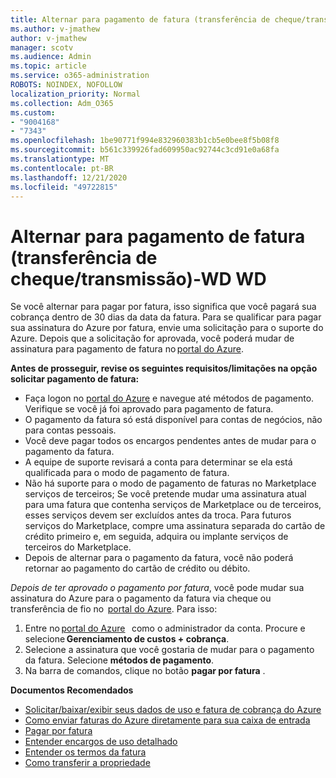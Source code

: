 ```yaml
---
title: Alternar para pagamento de fatura (transferência de cheque/transmissão)-WD WD
ms.author: v-jmathew
author: v-jmathew
manager: scotv
ms.audience: Admin
ms.topic: article
ms.service: o365-administration
ROBOTS: NOINDEX, NOFOLLOW
localization_priority: Normal
ms.collection: Adm_O365
ms.custom:
- "9004168"
- "7343"
ms.openlocfilehash: 1be90771f994e832960383b1cb5e0bee8f5b08f8
ms.sourcegitcommit: b561c339926fad609950ac92744c3cd91e0a68fa
ms.translationtype: MT
ms.contentlocale: pt-BR
ms.lasthandoff: 12/21/2020
ms.locfileid: "49722815"
---
```

# <a name="switch-to-invoice-pay-chequewire-transfer---legacy-wd"></a>Alternar para pagamento de fatura (transferência de cheque/transmissão)-WD WD

Se você alternar para pagar por fatura, isso significa que você pagará sua cobrança dentro de 30 dias da data da fatura. Para se qualificar para pagar sua assinatura do Azure por fatura, envie uma solicitação para o suporte do Azure. Depois que a solicitação for aprovada, você poderá mudar de assinatura para pagamento de fatura no [portal do Azure](https://portal.azure.com/).

**Antes de prosseguir, revise os seguintes requisitos/limitações na opção solicitar pagamento de fatura:**

- Faça logon no [portal do Azure](https://portal.azure.com/) e navegue até métodos de pagamento. Verifique se você já foi aprovado para pagamento de fatura.
- O pagamento da fatura só está disponível para contas de negócios, não para contas pessoais.
- Você deve pagar todos os encargos pendentes antes de mudar para o pagamento da fatura.
- A equipe de suporte revisará a conta para determinar se ela está qualificada para o modo de pagamento de fatura.
- Não há suporte para o modo de pagamento de faturas no Marketplace serviços de terceiros; Se você pretende mudar uma assinatura atual para uma fatura que contenha serviços de Marketplace ou de terceiros, esses serviços devem ser excluídos antes da troca. Para futuros serviços do Marketplace, compre uma assinatura separada do cartão de crédito primeiro e, em seguida, adquira ou implante serviços de terceiros do Marketplace.
- Depois de alternar para o pagamento da fatura, você não poderá retornar ao pagamento do cartão de crédito ou débito.

*Depois de ter aprovado o pagamento por fatura*, você pode mudar sua assinatura do Azure para o pagamento da fatura via cheque ou transferência de fio no  [portal do Azure](https://portal.azure.com/).
Para isso:

1. Entre no [portal do Azure](https://portal.azure.com/)   como o administrador da conta. Procure e selecione **Gerenciamento de custos + cobrança**.
2. Selecione a assinatura que você gostaria de mudar para o pagamento da fatura. Selecione **métodos de pagamento**.
3. Na barra de comandos, clique no botão **pagar por fatura** .

**Documentos Recomendados**

- [Solicitar/baixar/exibir seus dados de uso e fatura de cobrança do Azure](https://docs.microsoft.com/azure/billing/billing-download-azure-invoice-daily-usage-date)
- [Como enviar faturas do Azure diretamente para sua caixa de entrada](https://docs.microsoft.com/azure/billing/billing-download-azure-invoice-daily-usage-date)
- [Pagar por fatura](https://docs.microsoft.com/azure/billing/billing-how-to-pay-by-invoice)
- [Entender encargos de uso detalhado](https://docs.microsoft.com/azure/billing/billing-understand-your-bill)
- [Entender os termos da fatura](https://docs.microsoft.com/azure/billing/billing-understand-your-invoice)
- [Como transferir a propriedade](https://docs.microsoft.com/azure/billing/billing-subscription-transfer)
